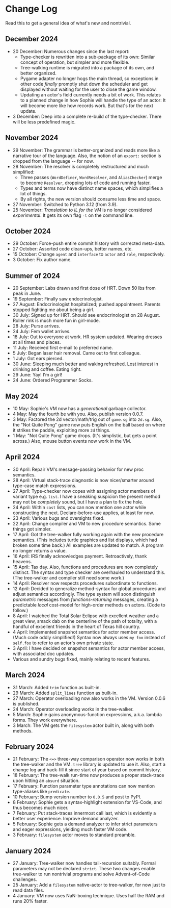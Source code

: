 # Change Log

Read this to get a general idea of what's new and nontrivial.

## December 2024

* 20 December: Numerous changes since the last report:
  * Type-checker is rewritten into a sub-package of its own: Similar concept of operation, but simpler and more flexible.
  * Tree-walking runtime is migrated into a package of its own, and better organized.
  * Pygame adapter no longer hogs the main thread, so exceptions in other code *finally* promptly
    shut down the scheduler and get displayed without waiting for the user to close the game window.
  * Updating an actor's field currently needs a bit of work. This relates to a planned change in how Sophie
    will handle the type of an actor: It will become more like how records work. But that's for the next update.
* 3 December: Deep into a complete re-build of the type-checker.
  There will be less predefined magic.

## November 2024

* 29 November: The grammar is better-organized and reads more like a narrative tour of the language.
  Also, the notion of an `export:` section is dropped from the language -- for now.
* 28 November: The resolver is completely restructured and much simplified:
    * Three passes (`WordDefiner`, `WordResolver`, and `AliasChecker`) merge to become `Resolver`, dropping lots of code and running faster.
    * Types and terms now have distinct name spaces, which simplifies a lot of things.
    * By all rights, the new version should consume less time and space.
* 27 November: Switched to Python 3.12 (from 3.9).
* 25 November: *Translation to IL for the VM* is no longer considered *experimental*. It gets its own flag `-t` on the command line.

## October 2024

* 29 October: Force-push entire commit history with corrected meta-data.
* 27 October: Assorted code clean-ups, better names, etc.
* 15 October: Change `agent` and `interface` to `actor` and `role`, respectively.
* 3 October: Fix author name.

## Summer of 2024

* 20 September: Labs drawn and first dose of HRT. Down 50 lbs from peak in June.
* 19 September: Finally saw endocrinologist.
* 27 August: Endocrinologist hospitalized; pushed appointment. Parents stopped fighting me about being a girl.
* 30 July: Signed up for HRT. Should see endocrinologist on 28 August. Roller rink is much more fun in girl-mode.
* 28 July: Purse arrives.
* 24 July: Fem wallet arrives.
* 18 July: Out to everyone at work. HR system updated. Wearing dresses at all times and places.
* 11 July: Received first e-mail to preferred name.
* 5 July: Began laser hair removal. Came out to first colleague.
* 1 July: Got ears pierced.
* 30 June: Sleeping much better and waking refreshed. Lost interest in drinking and coffee. Eating right.
* 29 June: Yay! I'm a girl!
* 24 June: Ordered Programmer Socks.

## May 2024

* 10 May: Sophie's VM now has a *generational* garbage collector.
* 4 May: May the fourth be with you. Also, publish version 0.0.7.
* 3 May: Factored the 2d vector/math/trig out of `game.sg` into `2d.sg`.
  Also, the "Not Quite Pong" game now puts English on the ball based on
  where it strikes the paddle, exploiting more `2d` things.
* 1 May: "Not Quite Pong" game drops. (It's simplistic, but gets a point across.)
  Also, mouse button events now work in the VM.

## April 2024

* 30 April: Repair VM's message-passing behavior for new proc semantics.
* 28 April: Virtual stack-trace diagnostic is now nicer/smarter around type-case match expressions. 
* 27 April: Type-checker now copes with assigning actor members of variant type e.g. `list`.
  I have a sneaking suspicion the present method may not be *completely* sound,
  but I have a plan to fix the hole.
* 24 April: Within `cast` lists, you can now mention one actor while constructing the next.
  Declare-before-use applies, at least for now.
* 23 April: Various bugs and oversights fixed. 
* 22 April: Change compiler and VM to new procedure semantics. Some things got simpler.
* 17 April: Got the tree-walker fully working again with the new procedure semantics.
  (This includes turtle graphics and list displays, which had broken some time back.)
  All examples are updated to match. A program no longer returns a value.
* 16 April: IRS finally acknowledges payment. Retroactively, thank heavens.
* 15 April: Tax day. Also, functions and procedures are now completely distinct.
  The syntax and type checker are overhauled to understand this.
  (The tree-walker and compiler still need some work.)
* 14 April: Resolver now respects procedures subordinate to functions.
* 12 April: Decided to generalize method-syntax for global procedures and adjust semantics accordingly.
  The type system will soon distinguish *parametric* messages from *functions-returning* messages,
  creating a predictable *local* cost-model for high-order methods on actors. (Code to follow.)
* 8 April: I watched the Total Solar Eclipse with excellent weather and a great view,
  smack dab on the centerline of the path of totality,
  with a handful of excellent friends in the heart of Texas hill country.
* 4 April: Implemented snapshot semantics for actor member access. (Much code oddly simplified!)
  Syntax now always uses ``my foo`` instead of ``self.foo`` to refer to an actor's own private state.
* 3 April: I have decided on snapshot semantics for actor member access, with associated doc updates.
* Various and sundry bugs fixed, mainly relating to recent features. 

## March 2024

* 31 March: Added ``trim`` function as built-in.
* 29 March: Added ``split_lines`` function as built-in.
* 27 March: Operator overloading now also works in the VM. Version 0.0.6 is published.
* 24 March: Operator overloading works in the tree-walker.
* 5 March: Sophie gains anonymous-function expressions, a.k.a. lambda forms. They work everywhere.
* 3 March: The VM gets the `filesystem` actor built in, along with both methods.

## February 2024

* 21 February: The `<=>` three-way comparison operator now works in both the tree-walker and the VM.
  `tree` library is updated to use it.
  Also, start a change log and back-fill it since start of year based on commit history.
* 18 February: The tree-walk run-time now produces a proper stack-trace upon hitting an `absurd` situation. 
* 17 February: Function parameter type annotations can now mention type-aliases like `predicate`.  
* 10 February: Bump version number to `0.0.5` and post to PyPI.
* 8 February: Sophie gets a syntax-highlight extension for VS-Code, and thus becomes much nicer.
* 7 February: Put stack-traces innermost call last, which is evidently a better user experience. Improve demand analyzer.
* 5 February: Sophie gets a demand analyzer to infer strict parameters and eager expressions, yielding much faster VM code.
* 3 February: `filesystem` actor moves to standard preamble.


## January 2024

* 27 January: Tree-walker now handles tail-recursion suitably. Formal parameters may not be declared `strict`.
  These two changes enable tree-walker to run nontrivial programs and solve Advent-of-Code challenges.
* 25 January: Add a `filesystem` native-actor to tree-walker, for now just to read data files.
* 4 January: VM now uses NaN-boxing technique. Uses half the RAM and runs 20% faster.

